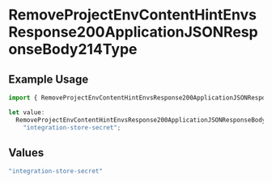 # RemoveProjectEnvContentHintEnvsResponse200ApplicationJSONResponseBody214Type

## Example Usage

```typescript
import { RemoveProjectEnvContentHintEnvsResponse200ApplicationJSONResponseBody214Type } from "@simplesagar/vercel/models/removeprojectenvop.js";

let value:
  RemoveProjectEnvContentHintEnvsResponse200ApplicationJSONResponseBody214Type =
    "integration-store-secret";
```

## Values

```typescript
"integration-store-secret"
```